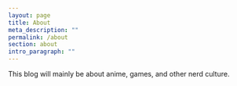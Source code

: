 ```yaml
---
layout: page
title: About
meta_description: ""
permalink: /about
section: about
intro_paragraph: ""
---
```

This blog will mainly be about anime, games, and other nerd culture.